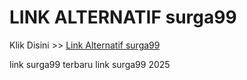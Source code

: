# LINK ALTERNATIF surga99

Klik Disini >> <a href="https://linksto.pages.dev/">Link Alternatif surga99 </a>

link surga99 terbaru
link surga99 2025